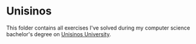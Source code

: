 # Unisinos
This folder contains all exercises I've solved during my computer science bachelor's degree on [Unisinos University]((http://www.unisinos.br/graduacao/ciencia-da-computacao/presencial/sao-leopoldo)). 